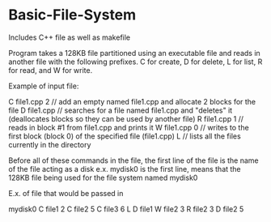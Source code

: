 # Basic-File-System
Includes C++ file as well as makefile

Program takes a 128KB file partitioned using an executable file and reads in another file with the following prefixes. C for create, D for delete, L for list,
R for read, and W for write.

Example of input file:

C file1.cpp 2 // add an empty named file1.cpp and allocate 2 blocks for the file
D file1.cpp // searches for a file named file1.cpp and "deletes" it (deallocates blocks so they can be used by another file)
R file1.cpp 1 // reads in block #1 from file1.cpp and prints it
W file1.cpp 0 // writes to the first block (block 0) of the specified file (file1.cpp)
L // lists all the files currently in the directory

Before all of these commands in the file, the first line of the file is the name of the file acting as a disk
e.x. mydisk0 is the first line, means that the 128KB file being used for the file system named mydisk0

E.x. of file that would be passed in

mydisk0
C file1 2
C file2 5
C file3 6
L
D file1
W file2 3
R file2 3
D file2 5
